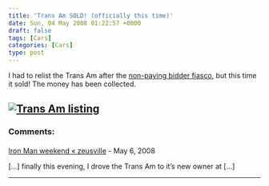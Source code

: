 ```yaml
---
title: 'Trans Am SOLD! (officially this time)'
date: Sun, 04 May 2008 01:22:57 +0000
draft: false
tags: [Cars]
categories: [Cars]
type: post
---
```


I had to relist the Trans Am after the [non-paying bidder fiasco](http://zeusville.wordpress.com/2008/04/17/non-paying-bidders-suck/), but this time it sold! The money has been collected.

[![Trans Am listing](http://zeusville.files.wordpress.com/2008/05/transam_sold_2.png)](http://zeusville.files.wordpress.com/2008/05/transam_sold_2.png)
---
### Comments:
#### 
[Iron Man weekend &laquo; zeusville](http://zeusville.wordpress.com/2008/05/03/iron-man-weekend/ "") - <time datetime="2008-05-03 21:56:20">May 6, 2008</time>

\[...\] finally this evening, I drove the Trans Am to it’s new owner at \[...\]
<hr />
